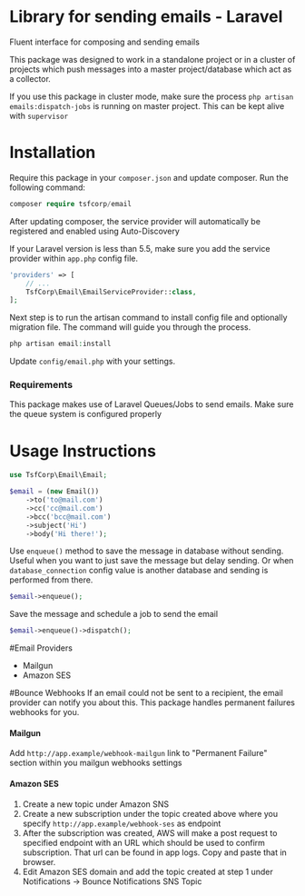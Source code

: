 # Library for sending emails - Laravel
 
Fluent interface for composing and sending emails

This package was designed to work in a standalone project or in a cluster of projects which push messages into a master project/database which act as a collector.

If you use this package in cluster mode, make sure the process `php artisan emails:dispatch-jobs` is running on master project. This can be kept alive with `supervisor`

# Installation

Require this package in your `composer.json` and update composer. Run the following command:
```php
composer require tsfcorp/email
```

After updating composer, the service provider will automatically be registered and enabled using Auto-Discovery

If your Laravel version is less than 5.5, make sure you add the service provider within `app.php` config file.

```php
'providers' => [
    // ...
    TsfCorp\Email\EmailServiceProvider::class,
];
```

Next step is to run the artisan command to install config file and optionally migration file. The command will guide you through the process.

```php
php artisan email:install
```

Update `config/email.php` with your settings.
### Requirements
This package makes use of Laravel Queues/Jobs to send emails. Make sure the queue system is configured properly

# Usage Instructions

```php
use TsfCorp\Email\Email;

$email = (new Email())
    ->to('to@mail.com')
    ->cc('cc@mail.com')
    ->bcc('bcc@mail.com')
    ->subject('Hi')
    ->body('Hi there!');
``` 
Use `enqueue()` method to save the message in database without sending. Useful when you want to just save the message but delay sending. Or when `database_connection` config value is another database and sending is performed from there.

```php
$email->enqueue();
```

Save the message and schedule a job to send the email
```php
$email->enqueue()->dispatch();
```

#Email Providers
- Mailgun
- Amazon SES

#Bounce Webhooks
If an email could not be sent to a recipient, the email provider can notify you about this. This package handles permanent failures webhooks for you. 

#### Mailgun
Add `http://app.example/webhook-mailgun` link to "Permanent Failure" section within you mailgun webhooks settings

#### Amazon SES
1. Create a new topic under Amazon SNS
2. Create a new subscription under the topic created above where you specify `http://app.example/webhook-ses` as endpoint
3. After the subscription was created, AWS will make a post request to specified endpoint with an URL which should be used to confirm subscription. That url can be found in app logs. Copy and paste that in browser.
4. Edit Amazon SES domain and add the topic created at step 1 under Notifications -> Bounce Notifications SNS Topic

